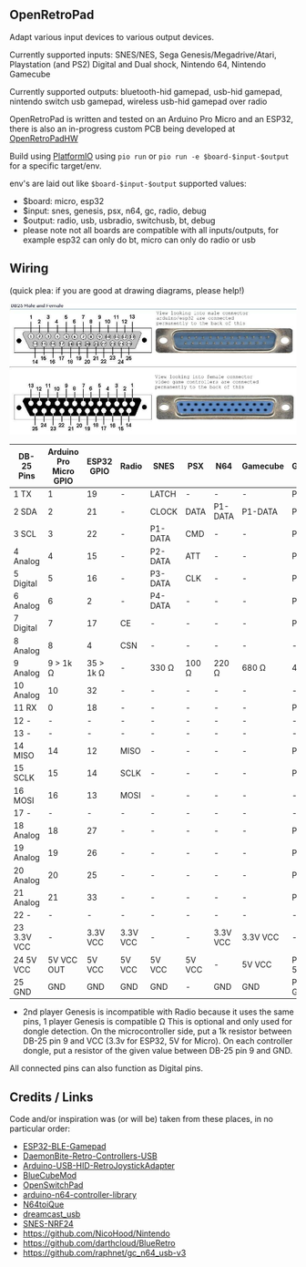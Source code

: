 OpenRetroPad
------------

Adapt various input devices to various output devices.

Currently supported inputs: SNES/NES, Sega Genesis/Megadrive/Atari, Playstation (and PS2) Digital and Dual shock, Nintendo 64, Nintendo Gamecube

Currently supported outputs: bluetooth-hid gamepad, usb-hid gamepad, nintendo switch usb gamepad, wireless usb-hid gamepad over radio

OpenRetroPad is written and tested on an Arduino Pro Micro and an ESP32, there is also an in-progress custom PCB being developed at [OpenRetroPadHW](https://github.com/OpenRetroPad/OpenRetroPadHW)

Build using [PlatformIO](https://platformio.org/) using `pio run` or `pio run -e $board-$input-$output` for a specific target/env.

env's are laid out like `$board-$input-$output`
supported values:
  * $board: micro, esp32
  * $input: snes, genesis, psx, n64, gc, radio, debug
  * $output: radio, usb, usbradio, switchusb, bt, debug
  * please note not all boards are compatible with all inputs/outputs, for example esp32 can only do bt, micro can only do radio or usb

Wiring
------

(quick plea: if you are good at drawing diagrams, please help!)

![DB-25 Pinout](images/db25pins.jpg)

| DB-25 Pins    | Arduino Pro Micro GPIO | ESP32 GPIO | Radio    | SNES    | PSX    | N64      | Gamecube | Genesis     | Dreamcast |
|---------------|------------------------|------------|----------|---------|--------|----------|----------|-------------|-----------|
|  1  TX        |  1                     | 19         | -        | LATCH   | -      | -        | -        | P1-1        | P1-DATA1  |
|  2  SDA       |  2                     | 21         | -        | CLOCK   | DATA   | P1-DATA  | P1-DATA  | P1-3        | P1-DATA5  |
|  3  SCL       |  3                     | 22         | -        | P1-DATA | CMD    | -        | -        | P1-4        | -         |
|  4  Analog    |  4                     | 15         | -        | P2-DATA | ATT    | -        | -        | P1-6        | -         |
|  5  Digital   |  5                     | 16         | -        | P3-DATA | CLK    | -        | -        | P1-7        | -         |
|  6  Analog    |  6                     |  2         | -        | P4-DATA | -      | -        | -        | P1-9        | -         |
|  7  Digital   |  7                     | 17         | CE       | -       | -      | -        | -        | P2-7*       | -         |
|  8  Analog    |  8                     |  4         | CSN      | -       | -      | -        | -        | -           | -         |
|  9  Analog    |  9 > 1k Ω              | 35 > 1k Ω  | -        | 330 Ω   | 100 Ω  | 220 Ω    | 680 Ω    | 470 Ω       | 820 Ω     |
| 10  Analog    | 10                     | 32         | -        | -       | -      | -        | -        | -           | -         |
| 11  RX        |  0                     | 18         | -        | -       | -      | -        | -        | P1-2        | -         |
| 12  -         | -                      | -          | -        | -       | -      | -        | -        | -           | -         |
| 13  -         | -                      | -          | -        | -       | -      | -        | -        | -           | -         |
| 14  MISO      | 14                     | 12         | MISO     | -       | -      | -        | -        | P2-6*       | -         |
| 15  SCLK      | 15                     | 14         | SCLK     | -       | -      | -        | -        | P2-9*       | -         |
| 16  MOSI      | 16                     | 13         | MOSI     | -       | -      | -        | -        | -           | -         |
| 17  -         | -                      | -          | -        | -       | -      | -        | -        | -           | -         |
| 18  Analog    | 18                     | 27         | -        | -       | -      | -        | -        | P2-1        | -         |
| 19  Analog    | 19                     | 26         | -        | -       | -      | -        | -        | P2-2        | -         |
| 20  Analog    | 20                     | 25         | -        | -       | -      | -        | -        | P2-3        | -         |
| 21  Analog    | 21                     | 33         | -        | -       | -      | -        | -        | P2-4        | -         |
| 22  -         | -                      | -          | -        | -       | -      | -        | -        | -           | -         |
| 23  3.3V VCC  | -                      | 3.3V VCC   | 3.3V VCC | -       | -      | 3.3V VCC | 3.3V VCC | -           | -         |
| 24  5V VCC    | 5V VCC OUT             | 5V VCC     | 5V VCC   | 5V VCC  | 5V VCC | -        | 5V VCC   | PX-5 5V VCC | 5V VCC    |
| 25  GND       | GND                    | GND        | GND      | GND     | -      | GND      | GND      | PX-8 GND    | GND       |

* 2nd player Genesis is incompatible with Radio because it uses the same pins, 1 player Genesis is compatible
Ω This is optional and only used for dongle detection. On the microcontroller side, put a 1k resistor between DB-25 pin 9 and VCC (3.3v for ESP32, 5V for Micro). On each controller dongle, put a resistor of the given value between DB-25 pin 9 and GND.

All connected pins can also function as Digital pins.

Credits / Links
---------------

Code and/or inspiration was (or will be) taken from these places, in no particular order:

  * [ESP32-BLE-Gamepad](https://github.com/lemmingDev/ESP32-BLE-Gamepad)
  * [DaemonBite-Retro-Controllers-USB](https://github.com/MickGyver/DaemonBite-Retro-Controllers-USB)
  * [Arduino-USB-HID-RetroJoystickAdapter](https://github.com/mcgurk/Arduino-USB-HID-RetroJoystickAdapter)
  * [BlueCubeMod](https://github.com/NathanReeves/BlueCubeMod)
  * [OpenSwitchPad](https://github.com/agustincampeny/OpenSwitchPad)
  * [arduino-n64-controller-library](https://github.com/pothos/arduino-n64-controller-library)
  * [N64toiQue](https://github.com/mnzlmstr/N64toiQue)
  * [dreamcast_usb](https://github.com/raphnet/dreamcast_usb)
  * [SNES-NRF24](https://github.com/baldengineer/SNES-NRF24)
  * https://github.com/NicoHood/Nintendo
  * https://github.com/darthcloud/BlueRetro
  * https://github.com/raphnet/gc_n64_usb-v3
